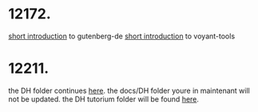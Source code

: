 # 12172.
[short introduction](https://school.dh-index.org/public/pr/2022-04-27/) to gutenberg-de
[short introduction](https://school.dh-index.org/public/pr/2022-05-04/) to voyant-tools
# 12211.
the DH folder continues [here](https://github.com/esteeschwarz/DH_essais). the docs/DH folder youre in maintenant will not be updated. the DH tutorium folder will be found [here](https://github.com/esteeschwarz/DH_tu_essais).